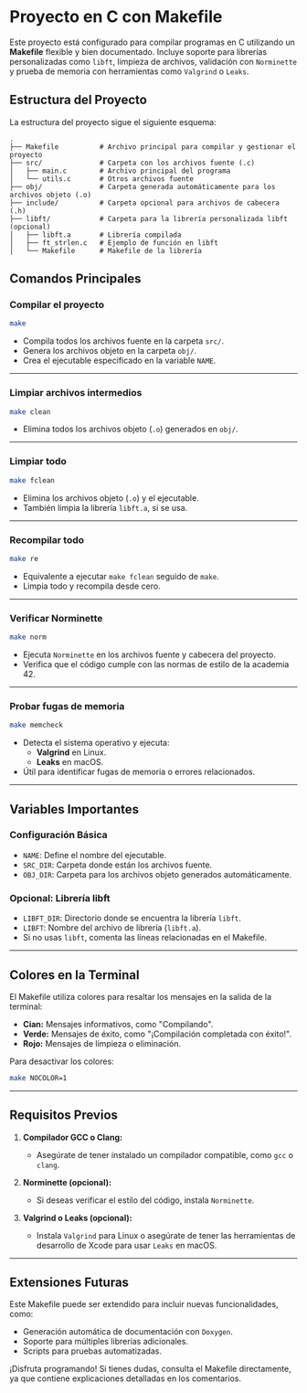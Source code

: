 # Proyecto en C con Makefile

Este proyecto está configurado para compilar programas en C utilizando un **Makefile** flexible y bien documentado. Incluye soporte para librerías personalizadas como `libft`, limpieza de archivos, validación con `Norminette` y prueba de memoria con herramientas como `Valgrind` o `Leaks`.

## **Estructura del Proyecto**

La estructura del proyecto sigue el siguiente esquema:

```plaintext
.
├── Makefile          # Archivo principal para compilar y gestionar el proyecto
├── src/              # Carpeta con los archivos fuente (.c)
│   ├── main.c        # Archivo principal del programa
│   └── utils.c       # Otros archivos fuente
├── obj/              # Carpeta generada automáticamente para los archivos objeto (.o)
├── include/          # Carpeta opcional para archivos de cabecera (.h)
├── libft/            # Carpeta para la librería personalizada libft (opcional)
│   ├── libft.a       # Librería compilada
│   ├── ft_strlen.c   # Ejemplo de función en libft
│   └── Makefile      # Makefile de la librería
```

## **Comandos Principales**

### **Compilar el proyecto**
```bash
make
```
- Compila todos los archivos fuente en la carpeta `src/`.
- Genera los archivos objeto en la carpeta `obj/`.
- Crea el ejecutable especificado en la variable `NAME`.

---

### **Limpiar archivos intermedios**
```bash
make clean
```
- Elimina todos los archivos objeto (`.o`) generados en `obj/`.

---

### **Limpiar todo**
```bash
make fclean
```
- Elimina los archivos objeto (`.o`) y el ejecutable.
- También limpia la librería `libft.a`, si se usa.

---

### **Recompilar todo**
```bash
make re
```
- Equivalente a ejecutar `make fclean` seguido de `make`.
- Limpia todo y recompila desde cero.

---

### **Verificar Norminette**
```bash
make norm
```
- Ejecuta `Norminette` en los archivos fuente y cabecera del proyecto.
- Verifica que el código cumple con las normas de estilo de la academia 42.

---

### **Probar fugas de memoria**
```bash
make memcheck
```
- Detecta el sistema operativo y ejecuta:
  - **Valgrind** en Linux.
  - **Leaks** en macOS.
- Útil para identificar fugas de memoria o errores relacionados.

---

## **Variables Importantes**

### **Configuración Básica**
- `NAME`: Define el nombre del ejecutable.
- `SRC_DIR`: Carpeta donde están los archivos fuente.
- `OBJ_DIR`: Carpeta para los archivos objeto generados automáticamente.

### **Opcional: Librería libft**
- `LIBFT_DIR`: Directorio donde se encuentra la librería `libft`.
- `LIBFT`: Nombre del archivo de librería (`libft.a`).
- Si no usas `libft`, comenta las líneas relacionadas en el Makefile.

---

## **Colores en la Terminal**

El Makefile utiliza colores para resaltar los mensajes en la salida de la terminal:

- **Cian:** Mensajes informativos, como "Compilando".
- **Verde:** Mensajes de éxito, como "¡Compilación completada con éxito!".
- **Rojo:** Mensajes de limpieza o eliminación.

Para desactivar los colores:
```bash
make NOCOLOR=1
```

---

## **Requisitos Previos**

1. **Compilador GCC o Clang:**
   - Asegúrate de tener instalado un compilador compatible, como `gcc` o `clang`.

2. **Norminette (opcional):**
   - Si deseas verificar el estilo del código, instala `Norminette`.

3. **Valgrind o Leaks (opcional):**
   - Instala `Valgrind` para Linux o asegúrate de tener las herramientas de desarrollo de Xcode para usar `Leaks` en macOS.

---

## **Extensiones Futuras**

Este Makefile puede ser extendido para incluir nuevas funcionalidades, como:
- Generación automática de documentación con `Doxygen`.
- Soporte para múltiples librerías adicionales.
- Scripts para pruebas automatizadas.

¡Disfruta programando! Si tienes dudas, consulta el Makefile directamente, ya que contiene explicaciones detalladas en los comentarios.